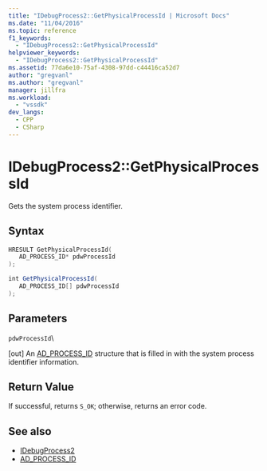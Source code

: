 ```yaml
---
title: "IDebugProcess2::GetPhysicalProcessId | Microsoft Docs"
ms.date: "11/04/2016"
ms.topic: reference
f1_keywords:
  - "IDebugProcess2::GetPhysicalProcessId"
helpviewer_keywords:
  - "IDebugProcess2::GetPhysicalProcessId"
ms.assetid: 77da6e10-75af-4308-97dd-c44416ca52d7
author: "gregvanl"
ms.author: "gregvanl"
manager: jillfra
ms.workload:
  - "vssdk"
dev_langs:
  - CPP
  - CSharp
---
```

# IDebugProcess2::GetPhysicalProcessId
Gets the system process identifier.

## Syntax

```cpp
HRESULT GetPhysicalProcessId(
   AD_PROCESS_ID* pdwProcessId
);
```

```csharp
int GetPhysicalProcessId(
   AD_PROCESS_ID[] pdwProcessId
);
```

## Parameters
 `pdwProcessId`\

 [out] An [AD_PROCESS_ID](../../../extensibility/debugger/reference/ad-process-id.md) structure that is filled in with the system process identifier information.

## Return Value
 If successful, returns `S_OK`; otherwise, returns an error code.

## See also
- [IDebugProcess2](../../../extensibility/debugger/reference/idebugprocess2.md)
- [AD_PROCESS_ID](../../../extensibility/debugger/reference/ad-process-id.md)